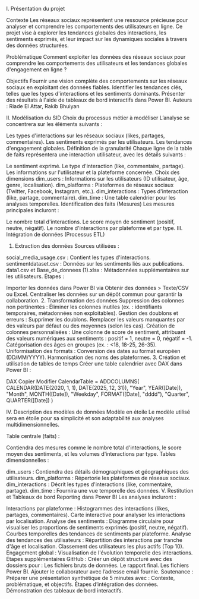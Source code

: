 I. Présentation du projet

Contexte
Les réseaux sociaux représentent une ressource précieuse pour analyser et comprendre les comportements des utilisateurs en ligne. Ce projet vise à explorer les tendances globales des interactions, les sentiments exprimés, et leur impact sur les dynamiques sociales à travers des données structurées.

Problématique
Comment exploiter les données des réseaux sociaux pour comprendre les comportements des utilisateurs et les tendances globales d'engagement en ligne ?

Objectifs
Fournir une vision complète des comportements sur les réseaux sociaux en exploitant des données fiables.
Identifier les tendances clés, telles que les types d'interactions et les sentiments dominants.
Présenter des résultats à l'aide de tableaux de bord interactifs dans Power BI.
Auteurs : Riade El Attar, Rakib Bhuiyan

II. Modélisation du SID
Choix du processus métier à modéliser
L’analyse se concentrera sur les éléments suivants :

Les types d'interactions sur les réseaux sociaux (likes, partages, commentaires).
Les sentiments exprimés par les utilisateurs.
Les tendances d'engagement globales.
Définition de la granularité
Chaque ligne de la table de faits représentera une interaction utilisateur, avec les détails suivants :

Le sentiment exprimé.
Le type d'interaction (like, commentaire, partage).
Les informations sur l'utilisateur et la plateforme concernée.
Choix des dimensions
dim_users : Informations sur les utilisateurs (ID utilisateur, âge, genre, localisation).
dim_platforms : Plateformes de réseaux sociaux (Twitter, Facebook, Instagram, etc.).
dim_interactions : Types d'interaction (like, partage, commentaire).
dim_time : Une table calendrier pour les analyses temporelles.
Identification des faits (Mesures)
Les mesures principales incluront :

Le nombre total d'interactions.
Le score moyen de sentiment (positif, neutre, négatif).
Le nombre d'interactions par plateforme et par type.
III. Intégration de données (Processus ETL)
1. Extraction des données
Sources utilisées :

social_media_usage.csv : Contient les types d'interactions.
sentimentdataset.csv : Données sur les sentiments liés aux publications.
data1.csv et Base_de_donnees (1).xlsx : Métadonnées supplémentaires sur les utilisateurs.
Étapes :

Importer les données dans Power BI via Obtenir des données > Texte/CSV ou Excel.
Centraliser les données sur un dépôt commun pour garantir la collaboration.
2. Transformation des données
Suppression des colonnes non pertinentes : Éliminer les colonnes inutiles (ex. : identifiants temporaires, métadonnées non exploitables).
Gestion des doublons et erreurs :
Supprimer les doublons.
Remplacer les valeurs manquantes par des valeurs par défaut ou des moyennes (selon les cas).
Création de colonnes personnalisées :
Une colonne de score de sentiment, attribuant des valeurs numériques aux sentiments : positif = 1, neutre = 0, négatif = -1.
Catégorisation des âges en groupes (ex. : <18, 18-25, 26-35).
Uniformisation des formats :
Conversion des dates au format européen (DD/MM/YYYY).
Harmonisation des noms des plateformes.
3. Création et utilisation de tables de temps
Créer une table calendrier avec DAX dans Power BI :

DAX
Copier
Modifier
CalendarTable = ADDCOLUMNS(
    CALENDAR(DATE(2020, 1, 1), DATE(2025, 12, 31)),
    "Year", YEAR([Date]),
    "Month", MONTH([Date]),
    "Weekday", FORMAT([Date], "dddd"),
    "Quarter", QUARTER([Date])
)

IV. Description des modèles de données
Modèle en étoile
Le modèle utilisé sera en étoile pour sa simplicité et son adaptabilité aux analyses multidimensionnelles.

Table centrale (faits) :

Contiendra des mesures comme le nombre total d'interactions, le score moyen des sentiments, et les volumes d'interactions par type.
Tables dimensionnelles :

dim_users : Contiendra des détails démographiques et géographiques des utilisateurs.
dim_platforms : Répertorie les plateformes de réseaux sociaux.
dim_interactions : Décrit les types d'interactions (like, commentaire, partage).
dim_time : Fournira une vue temporelle des données.
V. Restitution et Tableaux de bord
Reporting dans Power BI
Les analyses incluront :

Interactions par plateforme :
Histogrammes des interactions (likes, partages, commentaires).
Carte interactive pour analyser les interactions par localisation.
Analyse des sentiments :
Diagramme circulaire pour visualiser les proportions de sentiments exprimés (positif, neutre, négatif).
Courbes temporelles des tendances de sentiments par plateforme.
Analyse des tendances des utilisateurs :
Répartition des interactions par tranche d'âge et localisation.
Classement des utilisateurs les plus actifs (Top 10).
Engagement global :
Visualisation de l'évolution temporelle des interactions.
Étapes supplémentaires
GitHub :
Créer un dépôt structuré avec des dossiers pour :
Les fichiers bruts de données.
Le rapport final.
Les fichiers Power BI.
Ajouter le collaborateur avec l’adresse email fournie.
Soutenance :
Préparer une présentation synthétique de 5 minutes avec :
Contexte, problématique, et objectifs.
Étapes d’intégration des données.
Démonstration des tableaux de bord interactifs.
